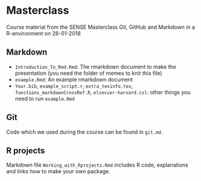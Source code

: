 # Masterclass
Course material from the SENSE Masterclass Git, GitHub and Markdown in a R-environment on 26-01-2018

## Markdown

* `Introduction_To_Rmd.Rmd`: The rmarkdown document to make the presentation (you need the folder of memes to knit this file)
* `example.Rmd`: An example rmarkdown document
* `Your.bib`, `example_script.r`, `extra_texinfo.tex`, `functions_markdownCrossRef.R`, `elsevier-harvard.csl`: other things you need to run `example.Rmd`

## Git

Code which we used during the course can be found in `git.md`.

## R projects

Markdown file `Working_with_Rprojects.Rmd` includes R code, explanations and links how to make your own package. 
